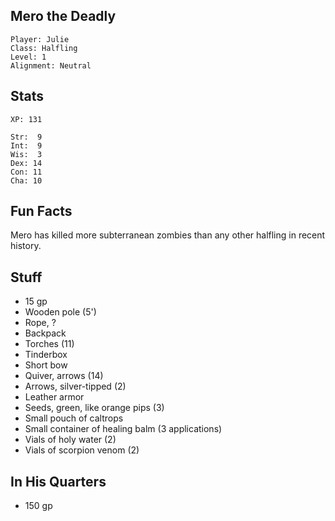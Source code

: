 
## Mero the Deadly

    Player: Julie
    Class: Halfling
    Level: 1
    Alignment: Neutral

## Stats

    XP: 131

    Str:  9
    Int:  9
    Wis:  3
    Dex: 14
    Con: 11
    Cha: 10

## Fun Facts

Mero has killed more subterranean zombies than any other halfling in recent
history.

## Stuff

* 15 gp
* Wooden pole (5')
* Rope, ?
* Backpack
* Torches (11)
* Tinderbox
* Short bow
* Quiver, arrows (14)
* Arrows, silver-tipped (2)
* Leather armor
* Seeds, green, like orange pips (3)
* Small pouch of caltrops
* Small container of healing balm (3 applications)
* Vials of holy water (2)
* Vials of scorpion venom (2)

## In His Quarters

* 150 gp

